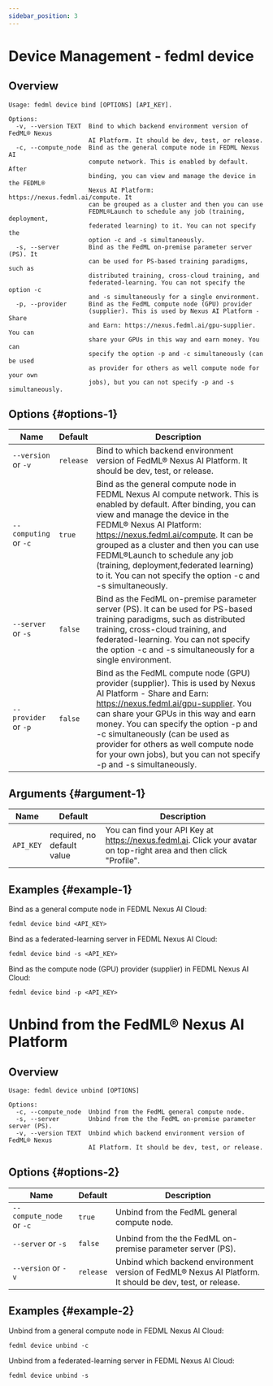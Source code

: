 ```yaml
---
sidebar_position: 3
---
```

# Device Management - fedml device

## Overview
```
Usage: fedml device bind [OPTIONS] [API_KEY].

Options:
  -v, --version TEXT  Bind to which backend environment version of FedML® Nexus
                      AI Platform. It should be dev, test, or release.
  -c, --compute_node  Bind as the general compute node in FEDML Nexus AI
                      compute network. This is enabled by default. After
                      binding, you can view and manage the device in the FEDML®
                      Nexus AI Platform: https://nexus.fedml.ai/compute. It
                      can be grouped as a cluster and then you can use
                      FEDML®Launch to schedule any job (training, deployment,
                      federated learning) to it. You can not specify the
                      option -c and -s simultaneously.
  -s, --server        Bind as the FedML on-premise parameter server (PS). It
                      can be used for PS-based training paradigms, such as
                      distributed training, cross-cloud training, and
                      federated-learning. You can not specify the option -c
                      and -s simultaneously for a single environment.
  -p, --provider      Bind as the FedML compute node (GPU) provider
                      (supplier). This is used by Nexus AI Platform - Share
                      and Earn: https://nexus.fedml.ai/gpu-supplier. You can
                      share your GPUs in this way and earn money. You can
                      specify the option -p and -c simultaneously (can be used
                      as provider for others as well compute node for your own
                      jobs), but you can not specify -p and -s simultaneously.
```

## Options {#options-1}

| Name                  | Default   | Description                                                                                                                                                                                                                                                                                                                                                                                                       |
|-----------------------|-----------|-------------------------------------------------------------------------------------------------------------------------------------------------------------------------------------------------------------------------------------------------------------------------------------------------------------------------------------------------------------------------------------------------------------------|
| `--version` or `-v`   | `release` | Bind to which backend environment version of FedML® Nexus AI Platform. It should be dev, test, or release.                                                                                                                                                                                                                                                                                                        |
| `--computing` or `-c` | `true`    | Bind as the general compute node in FEDML Nexus AI compute network. This is enabled by default. After binding, you can view and manage the device in the FEDML® Nexus AI Platform: https://nexus.fedml.ai/compute. It can be grouped as a cluster and then you can use FEDML®Launch to schedule any job (training, deployment,federated learning) to it. You can not specify the option -c and -s simultaneously. |
| `--server` or `-s`    | `false`   | Bind as the FedML on-premise parameter server (PS). It can be used for PS-based training paradigms, such as distributed training, cross-cloud training, and federated-learning. You can not specify the option -c and -s simultaneously for a single environment.                                                                                                                                                 |
| `--provider` or `-p`  | `false`   | Bind as the FedML compute node (GPU) provider (supplier). This is used by Nexus AI Platform - Share and Earn: https://nexus.fedml.ai/gpu-supplier. You can share your GPUs in this way and earn money. You can specify the option -p and -c simultaneously (can be used as provider for others as well compute node for your own jobs), but you can not specify -p and -s simultaneously.                         |

## Arguments {#argument-1}
| Name                  | Default                    | Description                                                                                                        |
|-----------------------|----------------------------|--------------------------------------------------------------------------------------------------------------------|
| `API_KEY`             | required, no default value | You can find your API Key at https://nexus.fedml.ai. Click your avatar on top-right area and then click "Profile". |

## Examples {#example-1}

Bind as a general compute node in FEDML Nexus AI Cloud:
```
fedml device bind <API_KEY>
```

Bind as a federated-learning server in FEDML Nexus AI Cloud:
```
fedml device bind -s <API_KEY>
```

Bind as the compute node (GPU) provider (supplier) in FEDML Nexus AI Cloud:
```
fedml device bind -p <API_KEY>
```

# Unbind from the FedML® Nexus AI Platform

## Overview
```
Usage: fedml device unbind [OPTIONS]

Options:
  -c, --compute_node  Unbind from the FedML general compute node.
  -s, --server        Unbind from the the FedML on-premise parameter server (PS).
  -v, --version TEXT  Unbind which backend environment version of FedML® Nexus
                      AI Platform. It should be dev, test, or release.
```


## Options {#options-2}

| Name                     | Default   | Description                                                                                               |
|--------------------------|-----------|-----------------------------------------------------------------------------------------------------------|
| `--compute_node` or `-c` | `true`    | Unbind from the FedML general compute node.                                                               |
| `--server` or `-s`       | `false`   | Unbind from the the FedML on-premise parameter server (PS).                                               |
| `--version` or `-v`      | `release` | Unbind which backend environment version of FedML® Nexus AI Platform. It should be dev, test, or release. |

## Examples {#example-2}

Unbind from a general compute node in FEDML Nexus AI Cloud:
```
fedml device unbind -c
```

Unbind from a federated-learning server in FEDML Nexus AI Cloud:
```
fedml device unbind -s
```